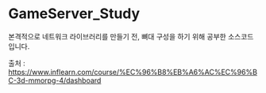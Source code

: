 # GameServer_Study

본격적으로 네트워크 라이브러리를 만들기 전, 뼈대 구성을 하기 위해 공부한 소스코드입니다.

출처 : https://www.inflearn.com/course/%EC%96%B8%EB%A6%AC%EC%96%BC-3d-mmorpg-4/dashboard
